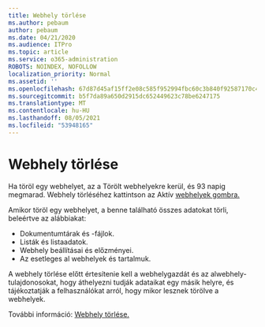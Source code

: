 ```yaml
---
title: Webhely törlése
ms.author: pebaum
author: pebaum
ms.date: 04/21/2020
ms.audience: ITPro
ms.topic: article
ms.service: o365-administration
ROBOTS: NOINDEX, NOFOLLOW
localization_priority: Normal
ms.assetid: ''
ms.openlocfilehash: 67d87d45af15ff2e08c585f952994fbc60c3b840f92587170c45ab3c9b53c6e2
ms.sourcegitcommit: b5f7da89a650d2915dc652449623c78be6247175
ms.translationtype: MT
ms.contentlocale: hu-HU
ms.lasthandoff: 08/05/2021
ms.locfileid: "53948165"
---
```

# <a name="delete-a-site"></a>Webhely törlése

Ha töröl egy webhelyet, az a Törölt webhelyekre kerül, és 93 napig megmarad. Webhely törléséhez kattintson az Aktív [webhelyek gombra.](https://admin.microsoft.com/sharepoint?page=sitemanagement&modern=true) 

Amikor töröl egy webhelyet, a benne található összes adatokat törli, beleértve az alábbiakat:

- Dokumentumtárak és -fájlok.
- Listák és listaadatok.
- Webhely beállításai és előzményei.
- Az esetleges al webhelyek és tartalmuk.

A webhely törlése előtt értesítenie kell a webhelygazdát és az alwebhely-tulajdonosokat, hogy áthelyezni tudják adataikat egy másik helyre, és tájékoztatják a felhasználókat arról, hogy mikor lesznek törölve a webhelyek.

További információ: [Webhely törlése.](https://docs.microsoft.com/sharepoint/delete-site-collection)
